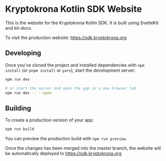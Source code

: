 # Kryptokrona Kotlin SDK Website

This is the website for the Kryptokrona Kotlin SDK. It is built using SvelteKit and kit-docs.

To visit the production website: https://sdk.kryptokrona.org

## Developing

Once you've cloned the project and installed dependencies with `npm install` (or `pnpm install` or `yarn`), start the development server:

```bash
npm run dev

# or start the server and open the app in a new browser tab
npm run dev -- --open
```

## Building

To create a production version of your app:

```bash
npm run build
```

You can preview the production build with `npm run preview`.

Once the changes has been merged into the master branch, the website will be automatically deployed to https://sdk.kryptokrona.org